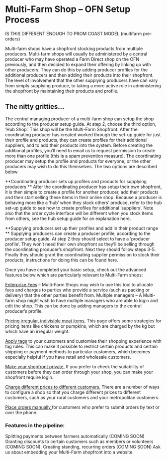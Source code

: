 # Multi-Farm Shop – OFN Setup Process
IS THIS DIFFERENT ENOUGH TO PROM COAST MODEL (multifarm pre-orders)

Multi-farm shops have a shopfront stocking products from multiple producers. Multi-farm shops will usually be administered by a central producer who may have operated a Farm Direct shop on the OFN previously, and then decided to expand their offering by linking up with other producers. They can do this by adding producer profiles for the additional producers and then adding their products into their shopfront.  The level of involvement that the other supplying producers have can vary from simply supplying produce, to taking a more active role in administering the shopfront by maintaining their products and profile.

## The nitty gritties…

The central  managing producer of a multi-farm shop can setup the shop according to the producer setup guide.  At step 2, choose the third option, ‘Hub Shop’. This shop will be the Multi-Farm Shopfront. After the coordinating producer has created worked through the set-up guide for just their profile and products, they can create profiles for their additional suppliers, and to add their products into the system. Before creating the additional profiles, you’ll need to email us to request permission to create more than one profile (this is a spam prevention measure). The coordinating producer may setup the profile and products for everyone, or the other producers may wish to do this themselves. The two options are described below

**Coordinating producer sets up profiles and products for supplying producers
**
After the coordinating producer has setup their own shopfront, it is then simple to create a profile for another producer, add their products and then start selling these items in their online shop. Because a producer is behaving more like a ‘hub’ when they stock others’ produce, refer to the hub set-up guide to see how to create profiles for additional ‘suppliers’. Note also that the order cycle interface will be different when you stock items from others, see the hub setup guide for an explanation here.

**Supplying producers set up their profiles and add in their product range
**
Supplying producers can create a producer profile, according to the producer setup guide. At step 2 they should select to have a ‘producer profile’. They won’t need their own shopfront as they’ll be selling through the coordinating producer’s shopfront. Next they should follow steps 3-5. Finally they should grant the coordinating supplier permission to stock their products, instructions for doing this can be found here.

Once you have completed your basic setup, check out the advanced features below which are particularly relevant to Multi-Farm shops:

[Enterprise Fees](/enterprise-fees.md) – Multi-Farm Shops may wish to use this tool to allocate fees and charges to parties who provide a service (such as packing or delivery) that the other parties benefit from.
Multiple managers – A Multi-farm shop might wish to have multiple managers who are able to login and edit the shop. This can be done by adding managers to the central producer’s profile.

[Pricing irregular, indivisible meat items.](/pricing-irregular-indivisible-meat-items.md) This page offers some strategies for pricing items like chickens or pumpkins, which are charged by the kg but which have an irregular weight.

[Apply tags](/customer-accounts-and-tagging.md) to your customers and customise their shopping experience with tag rules. This can make it possible to restrict certain products and certain shipping or payment methods to particular customers, which becomes especially helpful if you have retail and wholesale customers.

[Make your shopfront private.](/private-shopfront.md) If you prefer to check the suitability of customers before they can order through your shop, you can make your shopfront require login.

[Charge different prices to different customers.](/charging-different-prices-to-different-customers.md) There are a number of ways to configure a shop so that you charge different prices to different customers, such as your rural customers and your metropolitan customers.

[Place orders manually ](/create-orders.md)for customers who prefer to submit orders by text or over the phone.

### Features in the pipeline:
Splitting payments between farmers automatically (COMING SOON)
Granting discounts to certain customers such as members or volunteers (COMING SOON).
Creating standing, recurring orders (COMING SOON)
Ask us about embedding your Multi-Farm shopfront into a website.
